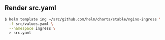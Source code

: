 ## Render src.yaml

```bash
$ helm template ing ~/src/github.com/helm/charts/stable/nginx-ingress \
  -f src/values.yaml \
  --namespace ingress \
  > src.yaml
```
